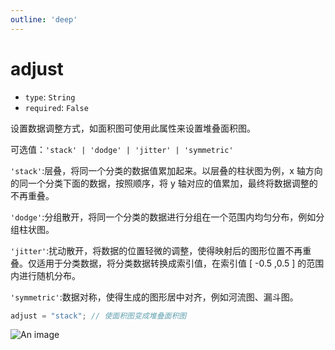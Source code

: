 ```yaml
---
outline: 'deep'
---
```


# adjust

- `type`: `String`
- `required`: `False`

设置数据调整方式，如面积图可使用此属性来设置堆叠面积图。

可选值：`'stack' | 'dodge' | 'jitter' | 'symmetric'`

`'stack'`:层叠，将同一个分类的数据值累加起来。以层叠的柱状图为例，x 轴方向的同一个分类下面的数据，按照顺序，将 y 轴对应的值累加，最终将数据调整的不再重叠。

`'dodge'`:分组散开，将同一个分类的数据进行分组在一个范围内均匀分布，例如分组柱状图。

`'jitter'`:扰动散开，将数据的位置轻微的调整，使得映射后的图形位置不再重叠。仅适用于分类数据，将分类数据转换成索引值，在索引值 [ -0.5 ,0.5 ] 的范围内进行随机分布。

`'symmetric'`:数据对称，使得生成的图形居中对齐，例如河流图、漏斗图。

```javascript
adjust = "stack"; // 使面积图变成堆叠面积图
```

![An image](../public/stack-area.png)

